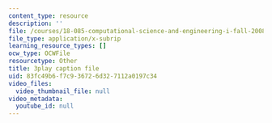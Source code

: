 ```yaml
---
content_type: resource
description: ''
file: /courses/18-085-computational-science-and-engineering-i-fall-2008/83fc49b6f7c936726d327112a0197c34_0BAMQmT-tf0.srt
file_type: application/x-subrip
learning_resource_types: []
ocw_type: OCWFile
resourcetype: Other
title: 3play caption file
uid: 83fc49b6-f7c9-3672-6d32-7112a0197c34
video_files:
  video_thumbnail_file: null
video_metadata:
  youtube_id: null
---
```

